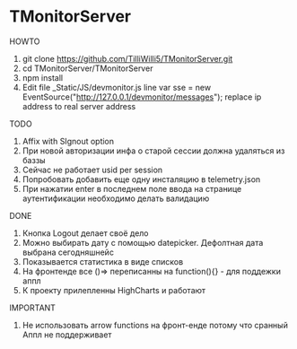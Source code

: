 ﻿# TMonitorServer
HOWTO
1. git clone https://github.com/TilliWilli5/TMonitorServer.git
2. cd TMonitorServer/TMonitorServer
3. npm install
4. Edit file _Static/JS/devmonitor.js line var sse = new EventSource("http://127.0.0.1/devmonitor/messages"); replace ip address to real server address

TODO

1. Affix with SIgnout option
2. При новой авторизации инфа о старой сессии должна удаляться из баззы
3. Сейчас не работает usid per session
4. Попробовать добавить еще одну инсталяцию в telemetry.json
5. При нажатии enter в последнем поле ввода на странице аутентификации необходимо делать валидацию

DONE
1. Кнопка Logout делает своё дело
2. Можно выбирать дату с помощью datepicker. Дефолтная дата выбрана сегодняшнейc
3. Показывается статистика в виде списков
4. На фронтенде все ()=> переписанны на function(){} - для поддежки аппл
5. К проекту прилепленны HighCharts и работают

IMPORTANT
1. Не использовать arrow functions на фронт-енде потому что сранный Аппл не поддерживает
